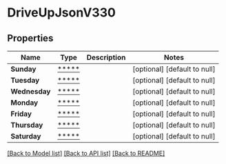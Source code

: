# DriveUpJsonV330

## Properties
Name | Type | Description | Notes
------------ | ------------- | ------------- | -------------
**Sunday** | [*****](.md) |  | [optional] [default to null]
**Tuesday** | [*****](.md) |  | [optional] [default to null]
**Wednesday** | [*****](.md) |  | [optional] [default to null]
**Monday** | [*****](.md) |  | [optional] [default to null]
**Friday** | [*****](.md) |  | [optional] [default to null]
**Thursday** | [*****](.md) |  | [optional] [default to null]
**Saturday** | [*****](.md) |  | [optional] [default to null]

[[Back to Model list]](../README.md#documentation-for-models) [[Back to API list]](../README.md#documentation-for-api-endpoints) [[Back to README]](../README.md)

